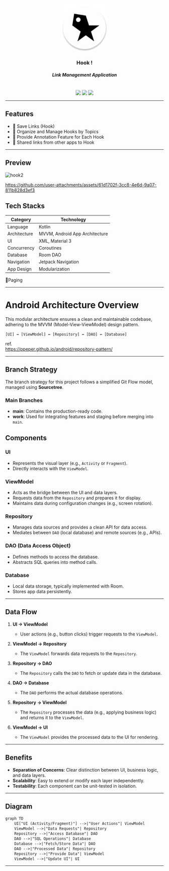 

<p align="center">
  <img src="app/src/main/res/mipmap-xxxhdpi/ic_launcher_round.webp" width="150" height="150">
</p>

<div align="center">

### Hook !
##### Link Management Application
<br>
<img src="https://img.shields.io/badge/Android-34A853?style=for-the-badge&logo=Android&logoColor=white"> 
<img src="https://img.shields.io/badge/Kotlin-7F52FF?style=for-the-badge&logo=Kotlin&logoColor=white"> 
<img src="https://img.shields.io/badge/GitHub-181717?style=for-the-badge&logo=GitHub&logoColor=white"> 
</div>

---

## Features
- 🔗 Save Links (Hook)
- 📂 Organize and Manage Hooks by Topics
- 📝 Provide Annotation Feature for Each Hook
- 📲 Shared links from other apps to Hook

  
---

## Preview



![hook2](https://github.com/user-attachments/assets/b7bc90d8-b7a3-4be4-8d69-93d337cc8a82) 



https://github.com/user-attachments/assets/61d1702f-3cc8-4e6d-9a07-811b828d3ef3




## Tech Stacks

| **Category**    | **Technology**           |
|-----------------|--------------------------|
| Language        | Kotlin                   |
| Architecture    | MVVM, Android App Architecture |
| UI              | XML, Material 3          |
| Concurrency     | Coroutines               |
| Database        | Room DAO                 |
| Navigation      | Jetpack Navigation       |
| App Design      | Modularization           |

🔧Paging

---

# Android Architecture Overview


This modular architecture ensures a clean and maintainable codebase, adhering to the MVVM (Model-View-ViewModel) design pattern.

```
[UI] ↔ [ViewModel] ↔ [Repository] ↔ [DAO] ↔ [Database]
```

ref.   
https://ppeper.github.io/android/repository-pattern/


---

## Branch Strategy
The branch strategy for this project follows a simplified Git Flow model, managed using **Sourcetree**.

### Main Branches
- **main**: Contains the production-ready code.
- **work**: Used for integrating features and staging before merging into `main`.

## Components

### **UI**
- Represents the visual layer (e.g., `Activity` or `Fragment`).
- Directly interacts with the `ViewModel`.

### **ViewModel**
- Acts as the bridge between the UI and data layers.
- Requests data from the `Repository` and prepares it for display.
- Maintains data during configuration changes (e.g., screen rotation).

### **Repository**
- Manages data sources and provides a clean API for data access.
- Mediates between `DAO` (local database) and remote sources (e.g., APIs).

### **DAO (Data Access Object)**
- Defines methods to access the database.
- Abstracts SQL queries into method calls.

### **Database**
- Local data storage, typically implemented with Room.
- Stores app data persistently.

---

## Data Flow

1. **UI → ViewModel**
   - User actions (e.g., button clicks) trigger requests to the `ViewModel`.

2. **ViewModel → Repository**
   - The `ViewModel` forwards data requests to the `Repository`.

3. **Repository → DAO**
   - The `Repository` calls the `DAO` to fetch or update data in the database.

4. **DAO → Database**
   - The `DAO` performs the actual database operations.

5. **Repository → ViewModel**
   - The `Repository` processes the data (e.g., applying business logic) and returns it to the `ViewModel`.

6. **ViewModel → UI**
   - The `ViewModel` provides the processed data to the UI for rendering.

---

## Benefits
- **Separation of Concerns**: Clear distinction between UI, business logic, and data layers.
- **Scalability**: Easy to extend or modify each layer independently.
- **Testability**: Each component can be unit-tested in isolation.

---

## Diagram

```mermaid
graph TD
    UI["UI (Activity/Fragment)"] -->|"User Actions"| ViewModel
    ViewModel -->|"Data Requests"| Repository
    Repository -->|"Access Database"| DAO
    DAO -->|"SQL Operations"| Database
    Database -->|"Fetch/Store Data"| DAO
    DAO -->|"Processed Data"| Repository
    Repository -->|"Provide Data"| ViewModel
    ViewModel -->|"Update UI"| UI
```
---


